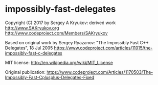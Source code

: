 # impossibly-fast-delegates
Copyright (C) 2017 by Sergey A Kryukov: derived work
http://www.SAKryukov.org
http://www.codeproject.com/Members/SAKryukov

Based on original work by Sergey Ryazanov:
"The Impossibly Fast C++ Delegates", 18 Jul 2005
https://www.codeproject.com/articles/11015/the-impossibly-fast-c-delegates

MIT license:
http://en.wikipedia.org/wiki/MIT_License

Original publication: https://www.codeproject.com/Articles/1170503/The-Impossibly-Fast-Cplusplus-Delegates-Fixed
